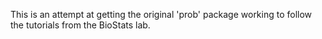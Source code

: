This is an attempt at getting the original 'prob' package working to follow the tutorials from the BioStats lab.

